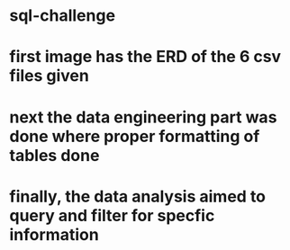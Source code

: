 # sql-challenge

# first image has the ERD of the 6 csv files given
# next the data engineering part was done where proper formatting of tables done
# finally, the data analysis aimed to query and filter for specfic information
